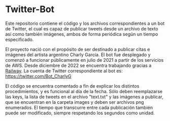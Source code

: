 # Twitter-Bot
Este repositorio contiene el código y los archivos correspondientes a un bot de Twitter, 
el cual es capaz de publicar tweets desde un archivo de texto así como también imágenes, ambos de forma periódica según un tiempo especificado. 

El proyecto nació con el propósito de ser destinado a publicar citas e imágenes del artista argentino Charly García. El bot fue desplegado y comenzó a funcionar públicamente en julio de 2021 a partir de los servicios de AWS. Desde diciembre de 2022 se encuentra trabajando gracias a [Railway](https://railway.app/). La cuenta de Twitter correspondiente al bot es: https://twitter.com/Bot_CharlyG

El código se encuentra comentado a fin de explicar los distintos procedimientos, y es funcional al día de la fecha. 
Sólo deben reemplazarse las keys, la lista de tweets en el archivo "text.txt" y las imágenes a publicar, 
que se encuentran en la carpeta images y deben ser archivos png enumerados. El tiempo que transcurre entre cada publicación también puede ser modificado, 
siempre respetando los segundos como unidad.

